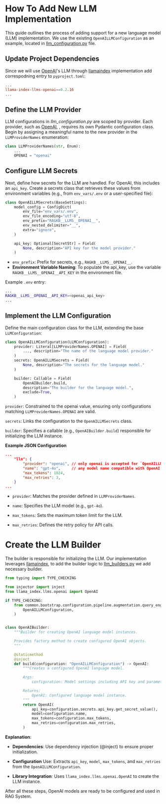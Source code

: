 # How To Add New LLM Implementation

This guide outlines the process of adding support for a new language model (LLM) implementation. We use the existing `OpenAILLMConfiguration` as an example, located in [llm_configuration.py](https://github.com/feld-m/rag_blueprint/blob/main/src/common/bootstrap/configuration/pipeline/augmentation/query_engine/llm_configuration.py) file.

## Update Project Dependencies

Since we will use [OpenAI](https://openai.com/)'s LLM through [llamaindex](https://docs.llamaindex.ai/en/stable/) implementation add correspodning entry to `pyproject.toml`:

```toml
...
llama-index-llms-openai==0.2.16
...
```

## Define the LLM Provider

LLM configurations in *llm_configuration.py* are scoped by provider. Each provider, such as [OpenAI](https://openai.com/), , requires its own Pydantic configuration class. Begin by assigning a meaningful name to the new provider in the `LLMProviderNames` enumeration:

```py
class LLMProviderNames(str, Enum):
    ...
    OPENAI = "openai"
```

## Configure LLM Secrets

Next, define how secrets for the LLM are handled. For OpenAI, this includes an `api_key`. Create a secrets class that retrieves these values from environment variables (e.g., from  `env_vars/.env` or a user-specified file):

```py
class OpenAILLMSecrets(BaseSettings):
    model_config = ConfigDict(
        env_file="env_vars/.env",
        env_file_encoding="utf-8",
        env_prefix="RAGKB__LLMS__OPENAI__",
        env_nested_delimiter="__",
        extra="ignore",
    )

    api_key: Optional[SecretStr] = Field(
        None, description="API key for the model provider."
    )
```

- `env_prefix`: Prefix for secrets, e.g., `RAGKB__LLMS__OPENAI__`.
- **Environment Variable Naming**: To populate the api_key, use the variable `RAGKB__LLMS__OPENAI__API_KEY` in the environment file.

Example `.env` entry:

```sh
...
RAGKB__LLMS__OPENAI__API_KEY=<openai_api_key>
...
```

## Implement the LLM Configuration

Define the main configuration class for the LLM, extending the base `LLMConfiguration`:

```py
class OpenAILLMConfiguration(LLMConfiguration):
    provider: Literal[LLMProviderNames.OPENAI] = Field(
        ..., description="The name of the language model provider."
    )
    secrets: OpenAILLMSecrets = Field(
        None, description="The secrets for the language model."
    )

    builder: Callable = Field(
        OpenAIBuilder.build,
        description="The builder for the language model.",
        exclude=True,
    )
```

`provider`: Constrained to the openai value, ensuring only configurations matching `LLMProviderNames.OPENAI` are valid.

`secrets`: Links the configuration to the `OpenAILLMSecrets` class.

`builder`: Specifies a callable (e.g., `OpenAIBuilder.build`) responsible for initializing the LLM instance.

**Example JSON Configuration**

```json
...
    "llm": {
        "provider": "openai", // only openai is accepted for `OpenAILLMConfiguration`
        "name": "gpt-4o",     // any model name compatible with OpenAI API
        "max_tokens": 1024,
        "max_retries": 3,
    }
...
```

- `provider`: Matches the provider defined in `LLMProviderNames`.

- `name`: Specifies the LLM model (e.g., `gpt-4o`).

- `max_tokens`: Sets the maximum token limit for the LLM.

- `max_retries`: Defines the retry policy for API calls.






# Create the LLM Builder

The builder is responsible for initializing the LLM. Our implementation leverages [llamaindex](https://docs.llamaindex.ai/en/stable/), to add the builder logic to [llm_builders.py](https://github.com/feld-m/rag_blueprint/blob/main/src/common/builders/llm_builders.py) we add necessary builder.

```py
from typing import TYPE_CHECKING

from injector import inject
from llama_index.llms.openai import OpenAI

if TYPE_CHECKING:
    from common.bootstrap.configuration.pipeline.augmentation.query_engine.llm_configuration import (
        OpenAILLMConfiguration,
    )


class OpenAIBuilder:
    """Builder for creating OpenAI language model instances.

    Provides factory method to create configured OpenAI objects.
    """

    @staticmethod
    @inject
    def build(configuration: "OpenAILLMConfiguration") -> OpenAI:
        """Creates a configured OpenAI language model.

        Args:
            configuration: Model settings including API key and parameters.

        Returns:
            OpenAI: Configured language model instance.
        """
        return OpenAI(
            api_key=configuration.secrets.api_key.get_secret_value(),
            model=configuration.name,
            max_tokens=configuration.max_tokens,
            max_retries=configuration.max_retries,
        )
```

**Explanation**:

- **Dependencies**: Use dependency injection (@inject) to ensure proper initialization.

- **Configuration** Use: Extracts `api_key`, `model`, `max_tokens`, and `max_retries` from the `OpenAILLMConfiguration`.

- **Library Integration**: Uses `llama_index.llms.openai.OpenAI` to create the LLM instance.

After all these steps, OpenAI models are ready to be configured and used in RAG System.
